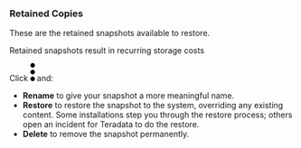 ### Retained Copies

These are the retained snapshots available to restore.

Retained snapshots result in recurring storage costs

Click 
![Kebob](more_vert_kebob-15px.svg) and: 

- **Rename** to give your snapshot a more meaningful name.
- **Restore** to restore the snapshot to the system, overriding any existing content. Some installations step you through the restore process; others open an incident for Teradata to do the restore.
- **Delete** to remove the snapshot permanently.

